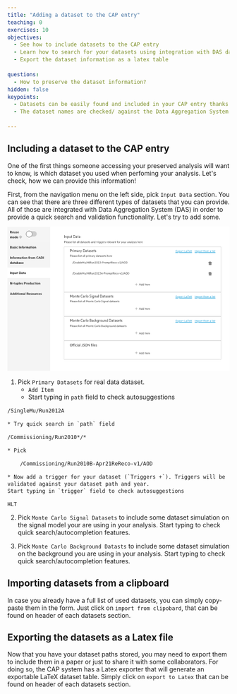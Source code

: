 ```yaml
---
title: "Adding a dataset to the CAP entry"
teaching: 0
exercises: 10
objectives:
  - See how to include datasets to the CAP entry
  - Learn how to search for your datasets using integration with DAS database
  - Export the dataset information as a latex table

questions:
  - How to preserve the dataset information?
hidden: false
keypoints:
  - Datasets can be easily found and included in your CAP entry thanks to the dataset name suggestion system
  - The dataset names are checked/ against the Data Aggregation System (DAS)

---
```



## Including a dataset to the CAP entry

One of the first things someone accessing your preserved analysis will want to know, is which dataset you used when perfoming your analysis. Let's check, how we can provide this information!

First, from the navigation menu on the left side, pick `Input Data` section. You can see that there are three different types of datasets that you can provide. All of those are integrated with Data Aggregation System (DAS) in order to provide a quick search and validation functionality. Let's try to add some.

![](../fig/datasets.png)

1. Pick `Primary Datasets` for real data dataset.
    * `Add Item`
    * Start typing in `path` field to check autosuggestions
~~~
/SingleMu/Run2012A
~~~
    * Try quick search in `path` field
~~~
/Commissioning/Run2010*/*
~~~
    * Pick
~~~
    /Commissioning/Run2010B-Apr21ReReco-v1/AOD
~~~
    * Now add a trigger for your dataset (`Triggers +`). Triggers will be validated against your dataset path and year.
    Start typing in `trigger` field to check autosuggestions
~~~
HLT
~~~

2. Pick `Monte Carlo Signal Datasets` to include some dataset simulation on the signal model your are using in your analysis. Start typing to check quick search/autocompletion features.

3. Pick `Monte Carlo Background Datasts` to include some dataset simulation on the background you are using in your analysis. Start typing to check quick search/autocompletion features.


## Importing datasets from a clipboard

In case you already have a full list of used datasets, you can simply copy-paste them in the form. Just click on `import from clipobard`, that can be found on header of each datasets section.

## Exporting the datasets as a Latex file

Now that you have your dataset paths stored, you may need to export them to include them in a paper or just to share it with some collaborators. For doing so, the CAP system has a Latex exporter that will generate an exportable LaTeX dataset table. Simply click on `export to Latex` that can be found on header of each datasets section.
